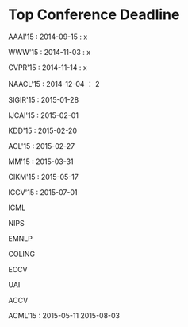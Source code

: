 Top Conference Deadline
=====
AAAI'15 : 2014-09-15 : x

WWW'15 : 2014-11-03 : x

CVPR'15 : 2014-11-14 : x

NAACL'15 : 2014-12-04 ： 2

SIGIR'15 : 2015-01-28

IJCAI'15 : 2015-02-01

KDD'15 : 2015-02-20

ACL'15 : 2015-02-27

MM'15 : 2015-03-31

CIKM'15 : 2015-05-17

ICCV'15 : 2015-07-01

ICML

NIPS

EMNLP

COLING

ECCV

UAI

ACCV

ACML'15 : 2015-05-11 2015-08-03

